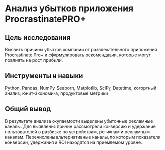 # Анализ убытков приложения ProcrastinatePRO+

## Цель исследования
Выявить причины убытков компании от развлекательного приложения Procrastinate Pro+ и сформулировать рекомендации, которые могут повлиять на рост прибыли.

## Инструменты и навыки
Python, Pandas, NumPy, Seaborn, Matplotlib, SciPy, Datetime, когортный анализ, юнит-экономика, продуктовые метрики

## Общий вывод
В результате анализа окупаемости выделены убыточные рекламные каналы. Для выявления причин рассмотрели конверсию и удержание пользователей в разбивке по устройствам, регионам и рекламным каналам. Перечислены альтернативные каналы, по которым показатели конверсии, удержания и ROI находятся на приемлемом уровне.